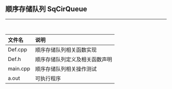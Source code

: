 ## 顺序存储队列  SqCirQueue

---

<br>

|文件名|说明|
|:---|:---|
Def.cpp|顺序存储队列相关函数实现
Def.h|顺序存储队列定义及相关函数声明
main.cpp|顺序存储队列相关操作测试
a.out|可执行程序

